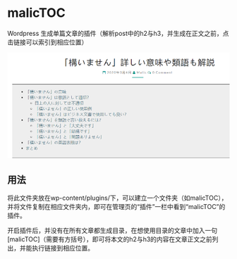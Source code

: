 # malicTOC

Wordpress 生成单篇文章的插件（解析post中的h2与h3，并生成在正文之前，点击链接可以索引到相应位置）

![image-20200319202118386](src\image-20200319202118386.png)

## 用法

将此文件夹放在wp-content/plugins/下，可以建立一个文件夹（如malicTOC），并将文件复制在相应文件夹内，即可在管理页的“插件”一栏中看到“malicTOC”的插件。

开启插件后，并没有在所有文章都生成目录，在想使用目录的文章中加入一句[malicTOC]（需要有方括号），即可将本文的h2与h3的内容在文章正文之前列出，并能执行链接到相应位置。